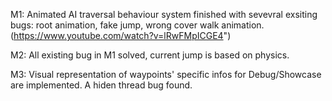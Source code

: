 M1: Animated AI traversal behaviour system finished with sevevral exsiting bugs: root animation, fake jump, wrong cover walk animation.
(https://www.youtube.com/watch?v=lRwFMpICGE4")

M2: All existing bug in M1 solved, current jump is based on physics.

M3: Visual representation of waypoints' specific infos for Debug/Showcase are implemented. A hiden thread bug found.
